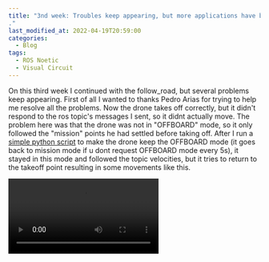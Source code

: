 ```yaml
---
title: "3nd week: Troubles keep appearing, but more applications have been done
."
last_modified_at: 2022-04-19T20:59:00
categories:
  - Blog
tags:
  - ROS Noetic
  - Visual Circuit
---
```


On this third week I continued with the follow_road, but several problems keep appearing. First of all I wanted to thanks Pedro Arias for trying to help me resolve all the problems.
Now the drone takes off correctly, but it didn't respond to the ros topic's messages I sent, so it didnt actually move. The problem here was that the drone was not in "OFFBOARD" mode, so it only followed the "mission" points he had settled before taking off. After I run a [simple python script](https://github.com/RoboticsLabURJC/2022-tfg-david-tapiador/blob/main/scripts/drone_offboard_mode.py) to make the drone keep the OFFBOARD mode (it goes back to mission mode if u dont request OFFBOARD mode every 5s), it stayed in this mode and followed the topic velocities, but it tries to return to the takeoff point resulting in some movements like this.

![](/2022-tfg-david-tapiador/images/drone_error.mp4)


